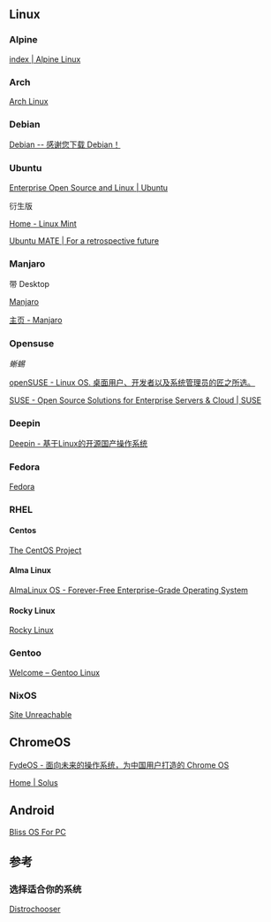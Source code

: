 ## Linux

### Alpine

[index | Alpine Linux](https://www.alpinelinux.org/)

### Arch

[Arch Linux](https://archlinux.org/)

### Debian

[Debian -- 感谢您下载 Debian！](https://www.debian.org/download)

### Ubuntu

[Enterprise Open Source and Linux | Ubuntu](https://ubuntu.com/)

衍生版

[Home - Linux Mint](https://www.linuxmint.com/)

[Ubuntu MATE | For a retrospective future](https://ubuntu-mate.org/)

### Manjaro

带 Desktop

[Manjaro](https://manjaro.org/)

[主页 - Manjaro](https://wiki.manjaro.org/index.php/Main_Page/zh-cn)

### Opensuse

*蜥蜴*

[openSUSE - Linux OS. 桌面用户、开发者以及系统管理员的匠之所选。](https://www.opensuse.org/)

[SUSE - Open Source Solutions for Enterprise Servers & Cloud | SUSE](https://www.suse.com/)

### Deepin

[Deepin - 基于Linux的开源国产操作系统](https://www.deepin.org/index/zh)

### Fedora

[Fedora](https://getfedora.org/)

### RHEL

#### Centos

[The CentOS Project](https://www.centos.org/)

#### Alma Linux

[AlmaLinux OS - Forever-Free Enterprise-Grade Operating System](https://almalinux.org/)

#### Rocky  Linux

[Rocky Linux](https://rockylinux.org/)

### Gentoo

[Welcome – Gentoo Linux](https://www.gentoo.org/)

### NixOS

[Site Unreachable](https://nixos.org/)

## ChromeOS

[FydeOS - 面向未来的操作系统，为中国用户打造的 Chrome OS](https://fydeos.com/)

[Home | Solus](https://getsol.us/)

## Android

[Bliss OS For PC](https://blissos.org/)

## 参考

### 选择适合你的系统

[Distrochooser](https://distrochooser.de/zh-hans)